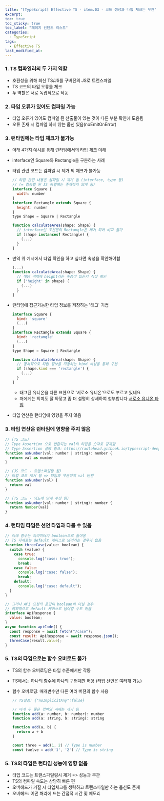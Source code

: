 ```yaml
---
title: "[TypeScript] Effective TS - item.03 - 코드 생성과 타입 체크는 무관"
excerpt:
toc: true
toc_sticky: true
toc_label: "페이지 컨텐츠 리스트"
categories:
  - TypeScript
tags:
  - Effective TS
last_modified_at:
---
```


### **1. TS 컴파일러의 두 가지 역할**

- 호환성을 위해 최신 TS/JS를 구버전의 JS로 트랜스파일
- TS 코드의 타입 오류를 체크
- 두 역할은 서로 독립적으로 작동

### **2. 타입 오류가 있어도 컴파일 가능**

- 타입 오류가 있어도 컴파일 된 산출물이 있는 것이 다른 부분 확인에 도움됨
- 오류 존재 시 컴파일 하지 않는 옵션 있음(noEmitOnError)

### **3. 런타임에는 타입 체크가 불가능**

- 아래 4가지 예시를 통해 런타임에서의 타입 체크 이해
- interface인 Square와 Rectangle을 구분하는 사례

- 타입 관련 코드는 컴파일 시 제거 되 체크가 불가능

  ```javascript
  // 타입 관련 내용은 컴파일 시 제거 됨 (interface, type 등)
  // (= 컴파일 된 JS 파일에는 존재하지 않게 됨)
  interface Square {
    width: number
  }
  interface Rectangle extends Square {
    height: number
  }
  type Shape = Square | Rectangle

  function calculateArea(shape: Shape) {
    // interface인 조건문의 Rectangle은 제거 되어 비교 불가
    if (shape instanceof Rectangle) {
      (...)
    }
  }
  ```

- 만약 위 예시에서 타입 확인을 하고 싶다면 속성을 확인해야함

  ```javascript
  (...)
  function calculateArea(shape: Shape) {
    // 해당 객체에 height라는 속성이 있는지 직접 확인
    if ('height' in shape) {
      (...)
    }
  }
  ```

- 런타임에 접근가능한 타입 정보를 저장하는 '태그' 기법

  ```javascript
  interface Square {
    kind: 'square'
    (...)
  }
  interface Rectangle extends Square {
    kind: 'rectangle'
    (...)
  }
  type Shape = Square | Rectangle

  function calculateArea(shape: Shape) {
    // 명시적으로 타입 정보를 저장하는 kind 속성을 통해 구분
    if (shape.kind === 'rectangle') {
      (...)
    }
  }
  ```

  - 태그된 유니온을 다른 표현으로 '서로소 유니온'으로도 부르고 있네요
  - 저에게는 의미도 잘 와닿고 좀 더 설명히 상세하여 첨부합니다
    [서로소 유니온 타입](https://ahnheejong.gitbook.io/ts-for-jsdev/06-type-system-deepdive/disjoint-union-type)

- 타입 연산은 런타임에 영향을 주지 않음

### **3. 타입 연산은 런타임에 영향을 주지 않음**

```javascript
// (TS 코드)
// Type Assertion 으로 반환되는 val의 타입을 숫자로 강제함
// Type Assertion 설명 링크: https://radlohead.gitbook.io/typescript-deep-dive/type-system/type-assertion
function asNumber(val: number | string): number {
  return val as number
}

// (JS 코드 - 트랜스파일링 됨)
// 타입 코드 제거 됨 => 타입과 무관하게 val 반환
function asNumber(val) {
  return val
}

// (TS 코드 - 의도에 맞게 수정 됨)
function asNumber(val: number | string): number {
  return Number(val)
}
```

### **4. 런타임 타입은 선언 타입과 다를 수 있음**

```javascript
// 아래 함수는 파라미터가 boolean으로 들어옴
// TS 자체로는 default 케이스로 넘어가는 경우가 없음
function threeCase(value: boolean) {
  switch (value) {
    case true:
      console.log("case: true");
      break;
    case false:
      console.log("case: false");
      break;
    default:
      console.log("case: default");
  }
}

// 그러나 API 요청의 응답이 boolean이 아닐 경우
// 예외적으로 default 케이스로 넘어갈 수도 있음
interface ApiResponse {
  value: boolean;
}
async function apiCode() {
  const response = await fetch("/case");
  const result: ApiResponse = await response.json();
  threeCase(result.value);
}
```

### **5. TS의 타입으로는 함수 오버로드 불가**

- TS의 함수 오버로딩은 타입 수준에서만 작동
- TS에서는 하나의 함수에 하나의 구현체만 허용 (타입 선언은 여러개 가능)
- 함수 오버로딩: 매개변수만 다른 여러 버젼의 함수 사용

  ```javascript
  // TS설정: {"noImplicitAny":false}

  // 아래 두 줄은 컴파일 시에는 제거 됨
  function add(a: number, b: number): number
  function add(a: string, b: string): string

  function add(a, b) {
    return a + b
  }

  const three = add(1, 2) // Type is number
  const twelve = add('1', '2') // Type is string
  ```

### **5. TS의 타입은 런타임 성능에 영향 없음**

- 타입 코드는 트랜스파일링시 제거 => 성능과 무관
- TS의 컴파일 속도는 상당히 빠른 편
- 오버헤드가 커질 시 타입체크를 생략하고 트랜스파일만 하는 옵션도 존재
- 오버헤드: 어떤 처리에 드는 간접적 시간 및 메모리
